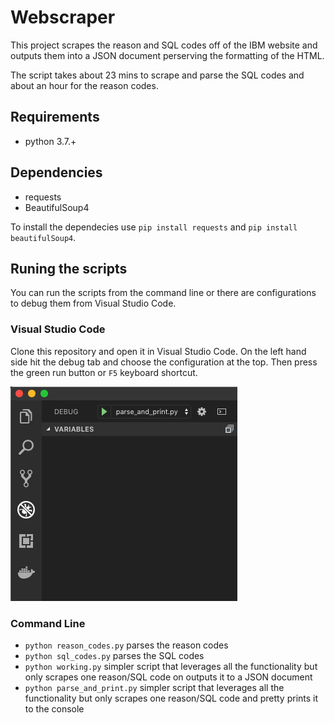 # Webscraper

This project scrapes the reason and SQL codes off of the IBM website and outputs them into a JSON document perserving the formatting of the HTML.

The script takes about 23 mins to scrape and parse the SQL codes and about an hour for the reason codes.

## Requirements
- python 3.7.+

## Dependencies
- requests
- BeautifulSoup4

To install the dependecies use `pip install requests` and `pip install beautifulSoup4`.

## Runing the scripts
You can run the scripts from the command line or there are configurations to debug them from Visual Studio Code.

### Visual Studio Code
Clone this repository and open it in Visual Studio Code. On the left hand side hit the debug tab and choose the configuration at the top. Then press the green run button or `F5` keyboard shortcut.

![Visual Studio Code Screenshot](https://raw.githubusercontent.com/nordeast/webscraper/master/Images/screenshot1.png)

### Command Line
- `python reason_codes.py`
parses the reason codes
- `python sql_codes.py`
parses the SQL codes
- `python working.py`
simpler script that leverages all the functionality but only scrapes one reason/SQL code on outputs it to a JSON document
- `python parse_and_print.py`
simpler script that leverages all the functionality but only scrapes one reason/SQL code and pretty prints it to the console
